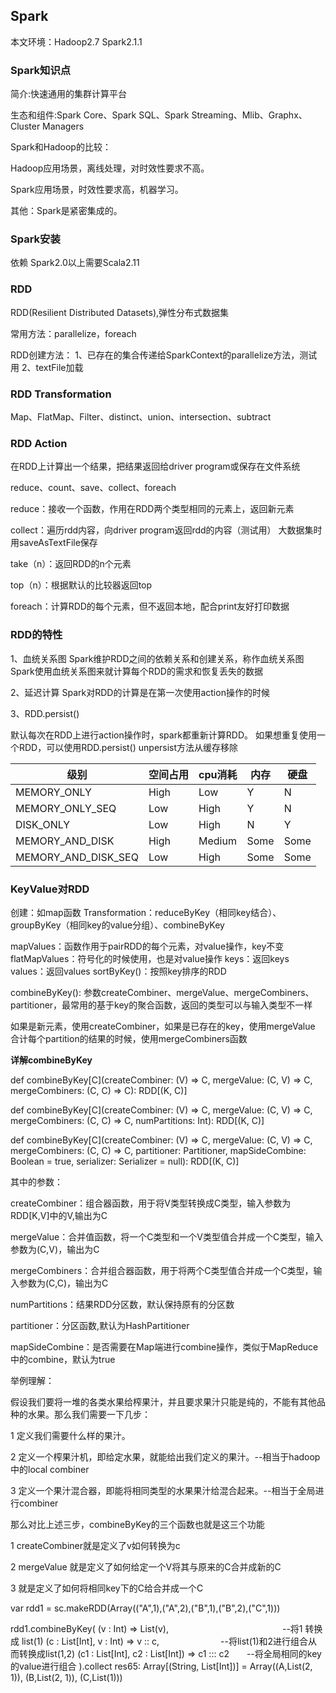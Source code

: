 ## Spark

本文环境：Hadoop2.7 Spark2.1.1

### Spark知识点

简介:快速通用的集群计算平台

生态和组件:Spark Core、Spark SQL、Spark Streaming、Mlib、Graphx、Cluster Managers

Spark和Hadoop的比较：

Hadoop应用场景，离线处理，对时效性要求不高。

Spark应用场景，时效性要求高，机器学习。

其他：Spark是紧密集成的。

### Spark安装

依赖 Spark2.0以上需要Scala2.11

### RDD

RDD(Resilient Distributed Datasets),弹性分布式数据集

常用方法：parallelize，foreach

RDD创建方法：
1、已存在的集合传递给SparkContext的parallelize方法，测试用
2、textFile加载

### RDD Transformation

Map、FlatMap、Filter、distinct、union、intersection、subtract

### RDD Action

在RDD上计算出一个结果，把结果返回给driver program或保存在文件系统

reduce、count、save、collect、foreach

reduce：接收一个函数，作用在RDD两个类型相同的元素上，返回新元素

collect：遍历rdd内容，向driver program返回rdd的内容（测试用）
大数据集时用saveAsTextFile保存

take（n）：返回RDD的n个元素

top（n）：根据默认的比较器返回top

foreach：计算RDD的每个元素，但不返回本地，配合print友好打印数据

### RDD的特性

1、血统关系图
Spark维护RDD之间的依赖关系和创建关系，称作血统关系图
Spark使用血统关系图来就计算每个RDD的需求和恢复丢失的数据

2、延迟计算
Spark对RDD的计算是在第一次使用action操作的时候

3、RDD.persist()

默认每次在RDD上进行action操作时，spark都重新计算RDD。
如果想重复使用一个RDD，可以使用RDD.persist()
unpersist方法从缓存移除

|      级别           | 空间占用 | cpu消耗 | 内存 | 硬盘 |
| ------------------- | -----  | ------- | --- | --- |
| MEMORY_ONLY         | High   | Low    |  Y   |  N  | 
| MEMORY_ONLY_SEQ     | Low    | High   |  Y   |  N   |
| DISK_ONLY           | Low    | High   |  N   |  Y   |
| MEMORY_AND_DISK     | High   | Medium | Some | Some |
| MEMORY_AND_DISK_SEQ | Low    | High   | Some | Some |


### KeyValue对RDD

创建：如map函数
Transformation：reduceByKey（相同key结合）、groupByKey（相同key的value分组）、combineByKey

mapValues：函数作用于pairRDD的每个元素，对value操作，key不变
flatMapValues：符号化的时候使用，也是对value操作
keys：返回keys
values：返回values
sortByKey()：按照key排序的RDD

combineByKey(): 参数createCombiner、mergeValue、mergeCombiners、partitioner，最常用的基于key的聚合函数，返回的类型可以与输入类型不一样

如果是新元素，使用createCombiner，如果是已存在的key，使用mergeValue
合计每个partition的结果的时候，使用mergeCombiners函数

**详解combineByKey**

def combineByKey[C](createCombiner: (V) => C, mergeValue: (C, V) => C, mergeCombiners: (C, C) => C): RDD[(K, C)]

def combineByKey[C](createCombiner: (V) => C, mergeValue: (C, V) => C, mergeCombiners: (C, C) => C, numPartitions: Int): RDD[(K, C)]

def combineByKey[C](createCombiner: (V) => C, mergeValue: (C, V) => C, mergeCombiners: (C, C) => C, partitioner: Partitioner, mapSideCombine: Boolean = true, serializer: Serializer = null): RDD[(K, C)]

其中的参数：

createCombiner：组合器函数，用于将V类型转换成C类型，输入参数为RDD[K,V]中的V,输出为C

mergeValue：合并值函数，将一个C类型和一个V类型值合并成一个C类型，输入参数为(C,V)，输出为C

mergeCombiners：合并组合器函数，用于将两个C类型值合并成一个C类型，输入参数为(C,C)，输出为C

numPartitions：结果RDD分区数，默认保持原有的分区数

partitioner：分区函数,默认为HashPartitioner

mapSideCombine：是否需要在Map端进行combine操作，类似于MapReduce中的combine，默认为true


举例理解：

假设我们要将一堆的各类水果给榨果汁，并且要求果汁只能是纯的，不能有其他品种的水果。那么我们需要一下几步：

1 定义我们需要什么样的果汁。

2 定义一个榨果汁机，即给定水果，就能给出我们定义的果汁。--相当于hadoop中的local combiner

3 定义一个果汁混合器，即能将相同类型的水果果汁给混合起来。--相当于全局进行combiner


那么对比上述三步，combineByKey的三个函数也就是这三个功能

1 createCombiner就是定义了v如何转换为c

2 mergeValue 就是定义了如何给定一个V将其与原来的C合并成新的C

3 就是定义了如何将相同key下的C给合并成一个C

var rdd1 = sc.makeRDD(Array(("A",1),("A",2),("B",1),("B",2),("C",1)))

rdd1.combineByKey(
(v : Int) => List(v),　　　　　　　　　　　　　--将1 转换成 list(1)
(c : List[Int], v : Int) => v :: c,　　　　　　　--将list(1)和2进行组合从而转换成list(1,2)
(c1 : List[Int], c2 : List[Int]) => c1 ::: c2　　--将全局相同的key的value进行组合
).collect
res65: Array[(String, List[Int])] = Array((A,List(2, 1)), (B,List(2, 1)), (C,List(1)))